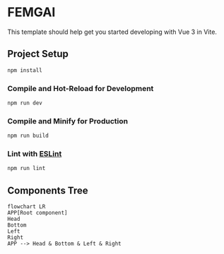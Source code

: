 # FEMGAI

This template should help get you started developing with Vue 3 in Vite.

## Project Setup

```sh
npm install
```

### Compile and Hot-Reload for Development

```sh
npm run dev
```

### Compile and Minify for Production

```sh
npm run build
```

### Lint with [ESLint](https://eslint.org/)

```sh
npm run lint
```

## Components Tree

```mermaid
flowchart LR
APP[Root component]
Head
Bottom
Left
Right
APP --> Head & Bottom & Left & Right
```

